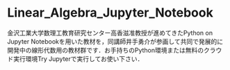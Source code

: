 # Linear_Algebra_Jupyter_Notebook

金沢工業大学数理工教育研究センター高香滋准教授が進めてきたPython on Jupyter Notebookを用いた教材を，同講師井手勇介が参画して共同で発展的に開発中の線形代数用の教材群です．お手持ちのPython環境または無料のクラウド実行環境Try Jupyterで実行してお使い下さい．

